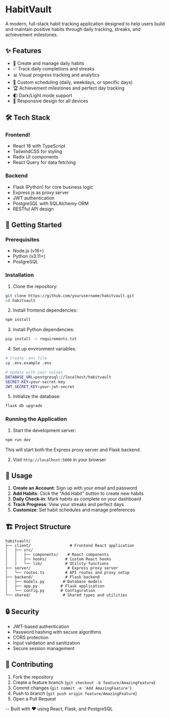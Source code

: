 # HabitVault

A modern, full-stack habit tracking application designed to help users build and maintain positive habits through daily tracking, streaks, and achievement milestones.

## ✨ Features

- 📝 Create and manage daily habits
- ✅ Track daily completions and streaks
- 📊 Visual progress tracking and analytics
- 🎯 Custom scheduling (daily, weekdays, or specific days)
- 🏆 Achievement milestones and perfect day tracking
- 🌓 Dark/Light mode support
- 📱 Responsive design for all devices

## 🛠️ Tech Stack

### Frontend!

- React 18 with TypeScript
- TailwindCSS for styling
- Radix UI components
- React Query for data fetching

### Backend
- Flask (Python) for core business logic
- Express.js as proxy server
- JWT authentication
- PostgreSQL with SQLAlchemy ORM
- RESTful API design

## 🚀 Getting Started

### Prerequisites
- Node.js (v16+)
- Python (v3.11+)
- PostgreSQL

### Installation

1. Clone the repository:
```bash
git clone https://github.com/yourusername/habitvault.git
cd habitvault
```

2. Install frontend dependencies:
```bash
npm install
```

3. Install Python dependencies:
```bash
pip install -r requirements.txt
```

4. Set up environment variables:
```bash
# Create .env file
cp .env.example .env

# Update with your values
DATABASE_URL=postgresql://localhost/habitvault
SECRET_KEY=your-secret-key
JWT_SECRET_KEY=your-jwt-secret
```

5. Initialize the database:
```bash
flask db upgrade
```

### Running the Application

1. Start the development server:
```bash
npm run dev
```

This will start both the Express proxy server and Flask backend.

2. Visit `http://localhost:5000` in your browser

## 📱 Usage

1. **Create an Account**: Sign up with your email and password
2. **Add Habits**: Click the "Add Habit" button to create new habits
3. **Daily Check-in**: Mark habits as complete on your dashboard
4. **Track Progress**: View your streaks and perfect days
5. **Customize**: Set habit schedules and manage preferences

## 🏗️ Project Structure

```
habitvault/
├── client/                 # Frontend React application
│   ├── src/
│   │   ├── components/    # React components
│   │   ├── hooks/        # Custom React hooks
│   │   └── lib/          # Utility functions
├── server/                # Express proxy server
│   └── routes.ts         # API routes and proxy setup
├── backend/              # Flask backend
│   ├── models.py        # Database models
│   ├── app.py          # Flask application
│   └── config.py       # Configuration
└── shared/              # Shared types and utilities
```

## 🔒 Security

- JWT-based authentication
- Password hashing with secure algorithms
- CORS protection
- Input validation and sanitization
- Secure session management

## 🤝 Contributing

1. Fork the repository
2. Create a feature branch (`git checkout -b feature/AmazingFeature`)
3. Commit changes (`git commit -m 'Add AmazingFeature'`)
4. Push to branch (`git push origin feature/AmazingFeature`)
5. Open a Pull Request

--
Built with ❤️ using React, Flask, and PostgreSQL
